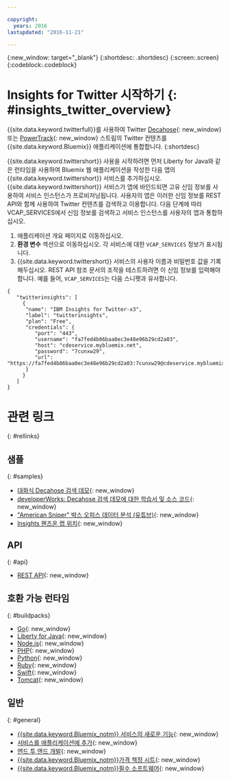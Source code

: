 ```yaml
---

copyright:
  years: 2016
lastupdated: "2016-11-21"

---
```


{:new_window: target="_blank"}
{:shortdesc: .shortdesc}
{:screen:.screen}
{:codeblock:.codeblock}

# Insights for Twitter 시작하기 {: #insights_twitter_overview}

{{site.data.keyword.twitterfull}}를 사용하여 Twitter [Decahose](http://support.gnip.com/gnip2.0/){: new_window} 또는 [PowerTrack](http://support.gnip.com/apis/powertrack2.0/){: new_window} 스트림의 Twitter 컨텐츠를 {{site.data.keyword.Bluemix}} 애플리케이션에 통합합니다.
{:shortdesc}

{{site.data.keyword.twittershort}} 사용을 시작하려면 먼저 Liberty for Java와 같은 런타임을 사용하여 Bluemix 웹 애플리케이션을 작성한 다음 앱의 {{site.data.keyword.twittershort}} 서비스를 추가하십시오. {{site.data.keyword.twittershort}} 서비스가 앱에 바인드되면 고유 신임 정보를 사용하여 서비스 인스턴스가 프로비저닝됩니다. 사용자의 앱은 이러한 신임 정보를 REST API와 함께 사용하여 Twitter 컨텐츠를 검색하고 이용합니다. 다음 단계에 따라 VCAP_SERVICES에서 신임 정보를 검색하고 서비스 인스턴스를 사용자의 앱과 통합하십시오. 

1. 애플리케이션 개요 페이지로 이동하십시오. 
2. **환경 변수** 섹션으로 이동하십시오. 각 서비스에 대한 `VCAP_SERVICES` 정보가 표시됩니다.
3. {{site.data.keyword.twittershort}} 서비스의 사용자 이름과 비밀번호 값을 기록해두십시오. REST API 참조 문서의 조작을 테스트하려면 이 신임 정보를 입력해야 합니다. 예를 들어, `VCAP_SERVICES`는 다음 스니펫과 유사합니다. 

```
{  
   "twitterinsights": [    
     {      
      "name": "IBM Insights for Twitter-x3",
      "label": "twitterinsights",
      "plan": "Free",
      "credentials": {
         "port": "443",
         "username": "fa7fed4b86baa0ec3e48e96b29cd2a03",
         "host": "cdeservice.mybluemix.net",
         "password": "7cunxw29",
         "url": "https://fa7fed4b86baa0ec3e48e96b29cd2a03:7cunxw29@cdeservice.mybluemix.net"
      }
     }  
   ]
}
```

# 관련 링크
{: #rellinks}
## 샘플
{: #samples}
* [대화식 Decahose 검색 데모](https://cdetestapp.mybluemix.net/){: new_window}
* [developerWorks: Decahose 검색 데모에 대한 학습서 및 소스 코드](http://www.ibm.com/developerworks/cloud/library/cl-twitter-search-insights-bluemix-trs/index.html){: new_window}
* ["American Sniper" 박스 오피스 데이터 분석 (유튜브)](https://www.youtube.com/watch?v=Gfk5quglXvI){: new_window}
* [Insights 핸즈온 랩 위치](https://github.com/IBM-Bluemix/places-insights-lab){: new_window}

## API
{: #api}
* [REST API](https://cdeservice.{APPDomain}/rest-api/){: new_window}

## 호환 가능 런타임 
{: #buildpacks}
* [Go](https://console.{DomainName}/docs/runtimes/go/index.html){: new_window}
* [Liberty for Java](https://console.{DomainName}/docs/runtimes/liberty/index.html){: new_window}
* [Node.js](https://console.{DomainName}/docs/runtimes/nodejs/index.html){: new_window}
* [PHP](https://console.{DomainName}/docs/runtimes/php/index.html){: new_window}
* [Python](https://console.{DomainName}/docs/runtimes/python/index.html){: new_window}
* [Ruby](https://console.{DomainName}/docs/runtimes/ruby/index.html){: new_window}
* [Swift](https://console.{DomainName}/docs/runtimes/swift/index.html){: new_window}
* [Tomcat](https://console.{DomainName}/docs/runtimes/tomcat/index.html){: new_window}

## 일반
{: #general}
* [{{site.data.keyword.Bluemix_notm}} 서비스의 새로운 기능](http://www.ng.bluemix.net/docs/whatsnew/index.html#services_category){: new_window}
* [서비스를 애플리케이션에 추가](../reqnsi.html){: new_window}
* [엔드 투 엔드 개발](https://console.{DomainName}/docs/cfapps/ee.html){: new_window}
* [{{site.data.keyword.Bluemix_notm}}가격 책정 시트](https://console.{DomainName}/pricing/){: new_window}
* [{{site.data.keyword.Bluemix_notm}}필수 소프트웨어](https://developer.ibm.com/bluemix/support/#prereqs){: new_window}

